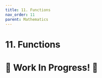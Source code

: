```yaml
---
title: 11. Functions
nav_order: 11
parent: Mathematics
---
```

# 11. Functions

# 🚧 Work In Progress! 🚧